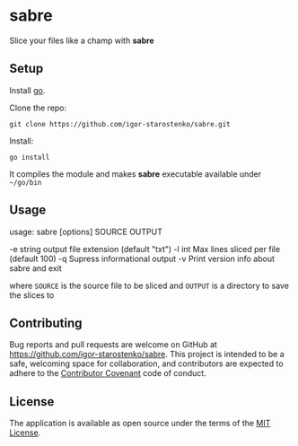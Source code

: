# sabre
Slice your files like a champ with **sabre**

## Setup

Install [go](https://golang.org/doc/install).

Clone the repo:
```
git clone https://github.com/igor-starostenko/sabre.git
```

Install:
```
go install
```
It compiles the module and makes **sabre** executable available under `~/go/bin`

## Usage

usage: sabre [options] SOURCE OUTPUT

  -e string
    	output file extension (default "txt")
  -l int
    	Max lines sliced per file (default 100)
  -q	Supress informational output
  -v	Print version info about sabre and exit

where `SOURCE` is the source file to be sliced
and `OUTPUT` is a directory to save the slices to

## Contributing

Bug reports and pull requests are welcome on GitHub at https://github.com/igor-starostenko/sabre. This project is intended to be a safe, welcoming space for collaboration, and contributors are expected to adhere to the [Contributor Covenant](http://contributor-covenant.org) code of conduct.

## License

The application is available as open source under the terms of the [MIT License](https://opensource.org/licenses/MIT).
